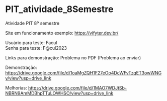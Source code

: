 # PIT_atividade_8Semestre
Atividade PIT 8º semestre


Site em funcionamento exemplo: https://vifyter.dev.br/

Usuário para teste: Facul  
Senha para teste: F@cul2023


Links para demonstração: Problema no PDF (Problema ao enviar)

Demonstração: https://drive.google.com/file/d/1oaMgZQH1F27eOo4DcWFvTzqET3owWNGy/view?usp=drive_link

Melhorias: https://drive.google.com/file/d/1MAO7WDJtSb-NBRN9AmMDBhpTTuLOWHSO/view?usp=drive_link
